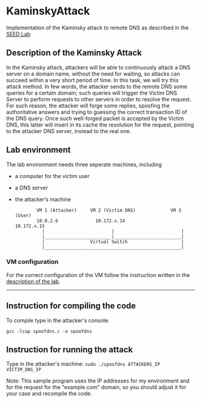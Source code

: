 # KaminskyAttack
Implementation of the Kaminsky attack to remote DNS as described in the [SEED Lab](https://seedsecuritylabs.org/Labs_16.04/Networking/DNS_Remote/)

## Description of the Kaminsky Attack
In the Kaminsky attack, attackers will be able to continuously attack a DNS server on a domain name, without the need for waiting, so attacks can succeed within a very short period of time. In this task, we will try this attack method.
In few words, the attacker sends to the remote DNS some queries for a certain domain; such queries will trigger the Victim DNS Server to perform requests to other servers in order to resolve the request. For such reason, the attacker will forge some replies, spoofing the authoritative answers and trying to guessing the correct transaction ID of the DNS query. Once such well-forged packet is accepted by the Victim DNS, this latter will insert in its cache the resolution for the request, pointing to the attacker DNS server, instead to the real one. 

## Lab environment
The lab environment needs three seperate machines, including 
- a computer for the victim user
- a DNS server 
- the attacker’s machine

              VM 1 (Attacker)     VM 2 (Victim DNS)             VM 3 (User)
              10.0.2.6              10.172.x.14                 10.172.x.15                      
                |                         |                         |
                |_________________________|_________________________|
                |                 Virtual Switch                    |
                |___________________________________________________|
                
 ### VM configuration
 For the correct configuration of the VM follow the instruction written in the [description of the lab](https://seedsecuritylabs.org/Labs_16.04/PDF/DNS_Remote.pdf).

__________________________________________________________________________________________________________________________________________________________________________________________________________________________________________________________________
## Instruction for compiling the code
To compile type in the attacker's console:
 
 `gcc -lcap spoofdns.c -o spoofdns`
 
## Instruction for running the attack
Type in the attacker's machine:
`sudo ./spoofdns ATTACKERS_IP VICTIM_DNS_IP`

Note: This sample program uses the IP addresses for my environment and for the request for the "example.com" domain, so you should adjust it for your case and recompile the code.




